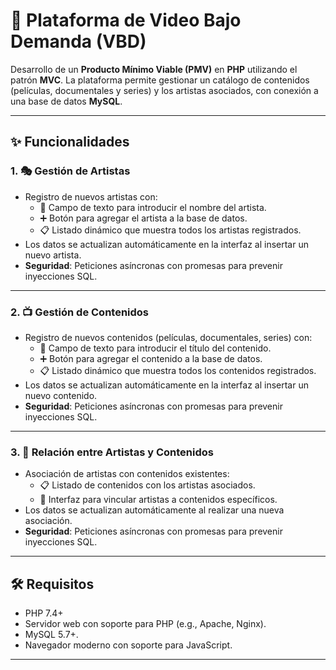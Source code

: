 # 🎥 Plataforma de Video Bajo Demanda (VBD)

Desarrollo de un **Producto Mínimo Viable (PMV)** en **PHP** utilizando el patrón **MVC**. La plataforma permite gestionar un catálogo de contenidos (películas, documentales y series) y los artistas asociados, con conexión a una base de datos **MySQL**.

---

## ✨ Funcionalidades

### 1. 🎭 Gestión de Artistas
- Registro de nuevos artistas con:
  - 📝 Campo de texto para introducir el nombre del artista.
  - ➕ Botón para agregar el artista a la base de datos.
  - 📋 Listado dinámico que muestra todos los artistas registrados.
- Los datos se actualizan automáticamente en la interfaz al insertar un nuevo artista.
- **Seguridad**: Peticiones asíncronas con promesas para prevenir inyecciones SQL.

---

### 2. 📺 Gestión de Contenidos
- Registro de nuevos contenidos (películas, documentales, series) con:
  - 📝 Campo de texto para introducir el título del contenido.
  - ➕ Botón para agregar el contenido a la base de datos.
  - 📋 Listado dinámico que muestra todos los contenidos registrados.
- Los datos se actualizan automáticamente en la interfaz al insertar un nuevo contenido.
- **Seguridad**: Peticiones asíncronas con promesas para prevenir inyecciones SQL.

---

### 3. 🔗 Relación entre Artistas y Contenidos
- Asociación de artistas con contenidos existentes:
  - 📋 Listado de contenidos con los artistas asociados.
  - 🔧 Interfaz para vincular artistas a contenidos específicos.
- Los datos se actualizan automáticamente al realizar una nueva asociación.
- **Seguridad**: Peticiones asíncronas con promesas para prevenir inyecciones SQL.

---

## 🛠️ Requisitos
- PHP 7.4+  
- Servidor web con soporte para PHP (e.g., Apache, Nginx).  
- MySQL 5.7+.  
- Navegador moderno con soporte para JavaScript.

---

